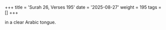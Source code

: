 +++
title = 'Surah 26, Verses 195'
date = '2025-08-27'
weight = 195
tags = []
+++

in a clear Arabic tongue.
